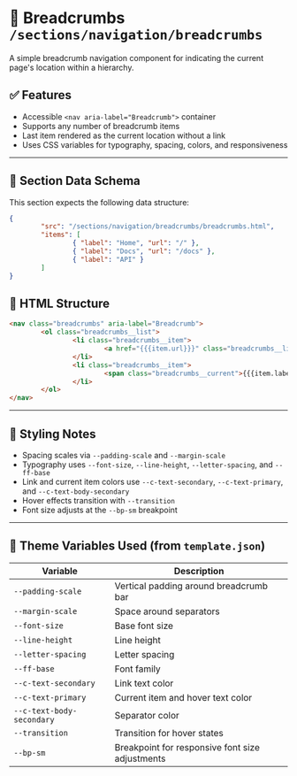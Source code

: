 # 📂 Breadcrumbs `/sections/navigation/breadcrumbs`

A simple breadcrumb navigation component for indicating the current page's location within a hierarchy.

## ✅ Features

-   Accessible `<nav aria-label="Breadcrumb">` container
-   Supports any number of breadcrumb items
-   Last item rendered as the current location without a link
-   Uses CSS variables for typography, spacing, colors, and responsiveness

---

## 🧾 Section Data Schema

This section expects the following data structure:

```json
{
        "src": "/sections/navigation/breadcrumbs/breadcrumbs.html",
        "items": [
                { "label": "Home", "url": "/" },
                { "label": "Docs", "url": "/docs" },
                { "label": "API" }
        ]
}
```

## 🧱 HTML Structure

```html
<nav class="breadcrumbs" aria-label="Breadcrumb">
        <ol class="breadcrumbs__list">
                <li class="breadcrumbs__item">
                        <a href="{{{item.url}}}" class="breadcrumbs__link">{{{item.label}}}</a>
                </li>
                <li class="breadcrumbs__item">
                        <span class="breadcrumbs__current">{{{item.label}}}</span>
                </li>
        </ol>
</nav>
```

---

## 🎨 Styling Notes

-   Spacing scales via `--padding-scale` and `--margin-scale`
-   Typography uses `--font-size`, `--line-height`, `--letter-spacing`, and `--ff-base`
-   Link and current item colors use `--c-text-secondary`, `--c-text-primary`, and `--c-text-body-secondary`
-   Hover effects transition with `--transition`
-   Font size adjusts at the `--bp-sm` breakpoint

---

## 🧩 Theme Variables Used (from `template.json`)

| Variable                  | Description                                      |
| ------------------------- | ------------------------------------------------ |
| `--padding-scale`         | Vertical padding around breadcrumb bar          |
| `--margin-scale`          | Space around separators                          |
| `--font-size`             | Base font size                                   |
| `--line-height`           | Line height                                      |
| `--letter-spacing`        | Letter spacing                                   |
| `--ff-base`               | Font family                                      |
| `--c-text-secondary`      | Link text color                                  |
| `--c-text-primary`        | Current item and hover text color                |
| `--c-text-body-secondary` | Separator color                                  |
| `--transition`            | Transition for hover states                      |
| `--bp-sm`                 | Breakpoint for responsive font size adjustments  |

